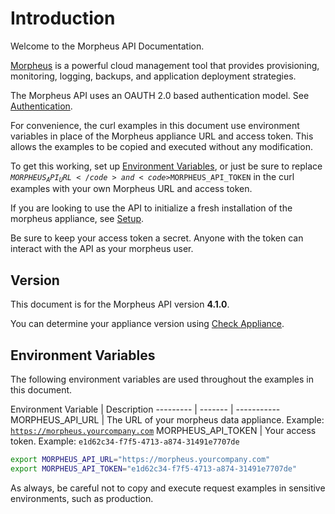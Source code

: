 # Introduction

Welcome to the Morpheus API Documentation. 

[Morpheus](https://www.morpheusdata.com/) is a powerful cloud management tool that provides provisioning, monitoring, logging, backups, and application deployment strategies.

The Morpheus API uses an OAUTH 2.0 based authentication model.  See [Authentication](#authentication).

For convenience, the curl examples in this document use environment variables in place of the Morpheus appliance URL and access token. This allows the examples to be copied and executed without any modification.

To get this working, set up [Environment Variables](#environment-variables), or just be sure to replace <code>$MORPHEUS_API_URL</code> and <code>$MORPHEUS_API_TOKEN</code> in the curl examples with your own Morpheus URL and access token.

If you are looking to use the API to initialize a fresh installation of the morpheus appliance, see [Setup](#setup).


<aside class="info">
Be sure to keep your access token a secret. Anyone with the token can interact with the API as your morpheus user.
</aside>

## Version

This document is for the Morpheus API version **4.1.0**.

You can determine your appliance version using [Check Appliance](#check-appliance).

## Environment Variables

The following environment variables are used throughout the examples in this document.

Environment Variable | Description
--------- | ------- | -----------
MORPHEUS_API_URL | The URL of your morpheus data appliance. Example: <code>https://morpheus.yourcompany.com</code>
MORPHEUS_API_TOKEN | Your access token. Example: <code>e1d62c34-f7f5-4713-a874-31491e7707de</code>

```bash
export MORPHEUS_API_URL="https://morpheus.yourcompany.com"
export MORPHEUS_API_TOKEN="e1d62c34-f7f5-4713-a874-31491e7707de"
```

<aside class="info">
As always, be careful not to copy and execute request examples in sensitive environments, such as production.
</aside>
